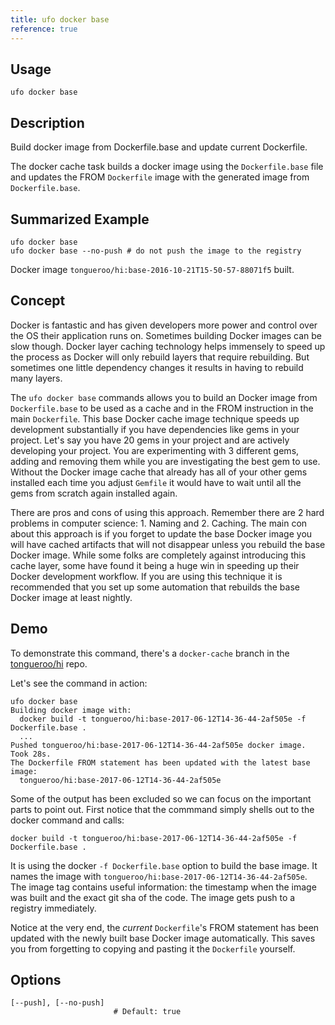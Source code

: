 ```yaml
---
title: ufo docker base
reference: true
---
```


## Usage

    ufo docker base

## Description

Build docker image from Dockerfile.base and update current Dockerfile.

The docker cache task builds a docker image using the `Dockerfile.base` file and
updates the FROM `Dockerfile` image with the generated image from `Dockerfile.base`.

## Summarized Example

    ufo docker base
    ufo docker base --no-push # do not push the image to the registry

Docker image `tongueroo/hi:base-2016-10-21T15-50-57-88071f5` built.

## Concept

Docker is fantastic and has given developers more power and control over the OS their application runs on.  Sometimes building Docker images can be slow though.  Docker layer caching technology helps immensely to speed up the process as Docker will only rebuild layers that require rebuilding. But sometimes one little dependency changes it results in having to rebuild many layers.

The `ufo docker base` commands allows you to build an Docker image from `Dockerfile.base` to be used as a cache and in the FROM instruction in the main `Dockerfile`.  This base Docker cache image technique speeds up development substantially if you have dependencies like gems in your project.  Let's say you have 20 gems in your project and are actively developing your project. You are experimenting with 3 different gems, adding and removing them while you are investigating the best gem to use.  Without the Docker image cache that already has all of your other gems installed each time you adjust `Gemfile` it would have to wait until all the gems from scratch again installed again.

There are pros and cons of using this approach.  Remember there are 2 hard problems in computer science: 1. Naming and 2. Caching.  The main con about this approach is if you forget to update the base Docker image you will have cached artifacts that will not disappear unless you rebuild the base Docker image.  While some folks are completely against introducing this cache layer, some have found it being a huge win in speeding up their Docker development workflow.  If you are using this technique it is recommended that you set up some automation that rebuilds the base Docker image at least nightly.

## Demo

To demonstrate this command, there's a `docker-cache` branch in the [tongueroo/hi](https://github.com/tongueroo/hi/tree/docker-cache) repo.

 Let's see the command in action:

    ufo docker base
    Building docker image with:
      docker build -t tongueroo/hi:base-2017-06-12T14-36-44-2af505e -f Dockerfile.base .
      ...
    Pushed tongueroo/hi:base-2017-06-12T14-36-44-2af505e docker image. Took 28s.
    The Dockerfile FROM statement has been updated with the latest base image:
      tongueroo/hi:base-2017-06-12T14-36-44-2af505e

Some of the output has been excluded so we can focus on the important parts to point out. First notice that the commmand simply shells out to the docker command and calls:

    docker build -t tongueroo/hi:base-2017-06-12T14-36-44-2af505e -f Dockerfile.base .

It is using the docker `-f Dockerfile.base` option to build the base image.  It names the image with `tongueroo/hi:base-2017-06-12T14-36-44-2af505e`.  The image tag contains useful information: the timestamp when the image was built and the exact git sha of the code.  The image gets push to a registry immediately.

Notice at the very end, the *current* `Dockerfile`'s FROM statement has been updated with the newly built base Docker image automatically.  This saves you from forgetting to copying and pasting it the `Dockerfile` yourself.


## Options

```
[--push], [--no-push]  
                       # Default: true
```


